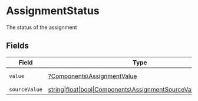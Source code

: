 # AssignmentStatus

The status of the assignment


## Fields

| Field                                                                                                              | Type                                                                                                               | Required                                                                                                           | Description                                                                                                        | Example                                                                                                            |
| ------------------------------------------------------------------------------------------------------------------ | ------------------------------------------------------------------------------------------------------------------ | ------------------------------------------------------------------------------------------------------------------ | ------------------------------------------------------------------------------------------------------------------ | ------------------------------------------------------------------------------------------------------------------ |
| `value`                                                                                                            | [?Components\AssignmentValue](../../Models/Components/AssignmentValue.md)                                          | :heavy_minus_sign:                                                                                                 | N/A                                                                                                                | in-progress                                                                                                        |
| `sourceValue`                                                                                                      | [string\|float\|bool\|Components\AssignmentSourceValue4\|array\|null](../../Models/Components/AssignmentSourceValue.md) | :heavy_minus_sign:                                                                                                 | N/A                                                                                                                |                                                                                                                    |